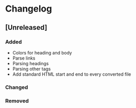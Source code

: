 # Changelog

## [Unreleased]

### Added

- Colors for heading and body
- Parse links
- Parsing headings
- Parsing other tags
- Add standard HTML start and end to every converted file

### Changed

### Removed